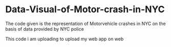 # Data-Visual-of-Motor-crash-in-NYC
The code given is the representation of Motorvehicle crashes in NYC on the basis of data provided by NYC police

This code i am uploading to upload my web app on web
